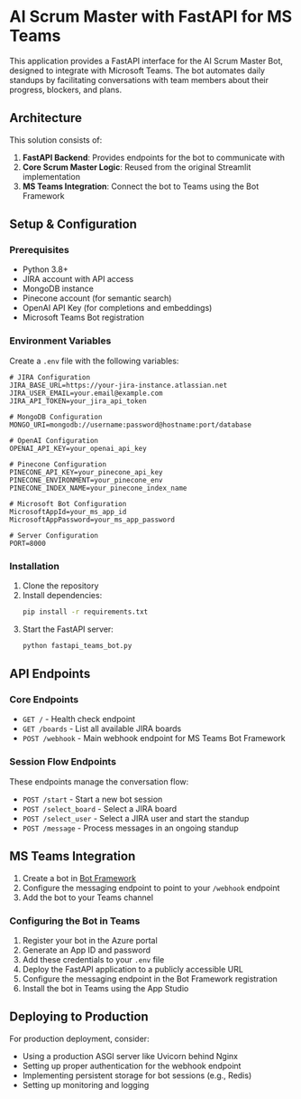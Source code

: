 # AI Scrum Master with FastAPI for MS Teams

This application provides a FastAPI interface for the AI Scrum Master Bot, designed to integrate with Microsoft Teams. The bot automates daily standups by facilitating conversations with team members about their progress, blockers, and plans.

## Architecture

This solution consists of:

1. **FastAPI Backend**: Provides endpoints for the bot to communicate with
2. **Core Scrum Master Logic**: Reused from the original Streamlit implementation
3. **MS Teams Integration**: Connect the bot to Teams using the Bot Framework

## Setup & Configuration

### Prerequisites

- Python 3.8+
- JIRA account with API access
- MongoDB instance
- Pinecone account (for semantic search)
- OpenAI API Key (for completions and embeddings)
- Microsoft Teams Bot registration

### Environment Variables

Create a `.env` file with the following variables:

```
# JIRA Configuration
JIRA_BASE_URL=https://your-jira-instance.atlassian.net
JIRA_USER_EMAIL=your.email@example.com
JIRA_API_TOKEN=your_jira_api_token

# MongoDB Configuration
MONGO_URI=mongodb://username:password@hostname:port/database

# OpenAI Configuration
OPENAI_API_KEY=your_openai_api_key

# Pinecone Configuration
PINECONE_API_KEY=your_pinecone_api_key
PINECONE_ENVIRONMENT=your_pinecone_env
PINECONE_INDEX_NAME=your_pinecone_index_name

# Microsoft Bot Configuration
MicrosoftAppId=your_ms_app_id
MicrosoftAppPassword=your_ms_app_password

# Server Configuration
PORT=8000
```

### Installation

1. Clone the repository
2. Install dependencies:
   ```bash
   pip install -r requirements.txt
   ```
3. Start the FastAPI server:
   ```bash
   python fastapi_teams_bot.py
   ```

## API Endpoints

### Core Endpoints

- `GET /` - Health check endpoint
- `GET /boards` - List all available JIRA boards
- `POST /webhook` - Main webhook endpoint for MS Teams Bot Framework

### Session Flow Endpoints

These endpoints manage the conversation flow:

- `POST /start` - Start a new bot session
- `POST /select_board` - Select a JIRA board
- `POST /select_user` - Select a JIRA user and start the standup
- `POST /message` - Process messages in an ongoing standup

## MS Teams Integration

1. Create a bot in [Bot Framework](https://dev.botframework.com/)
2. Configure the messaging endpoint to point to your `/webhook` endpoint
3. Add the bot to your Teams channel

### Configuring the Bot in Teams

1. Register your bot in the Azure portal
2. Generate an App ID and password
3. Add these credentials to your `.env` file
4. Deploy the FastAPI application to a publicly accessible URL
5. Configure the messaging endpoint in the Bot Framework registration
6. Install the bot in Teams using the App Studio

## Deploying to Production

For production deployment, consider:

- Using a production ASGI server like Uvicorn behind Nginx
- Setting up proper authentication for the webhook endpoint
- Implementing persistent storage for bot sessions (e.g., Redis)
- Setting up monitoring and logging
